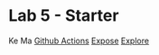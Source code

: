 # Lab 5 - Starter
Ke Ma
[Github Actions](https://github.com/MarkMa2003/introduction-to-github)
[Expose](https://markma2003.github.io/Lab5_Starter/expose.html)
[Explore](https://markma2003.github.io/Lab5_Starter/explore.html)